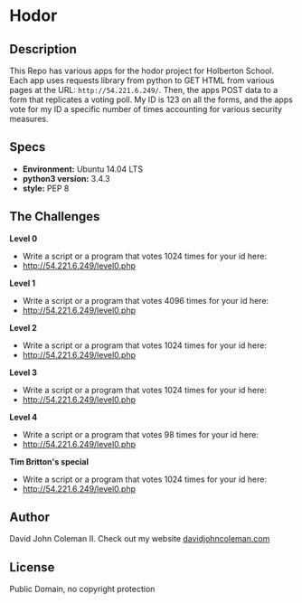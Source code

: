 # Hodor

## Description

This Repo has various apps for the hodor project for Holberton School.  Each app
uses requests library from python to GET HTML from various pages at the URL:
`http://54.221.6.249/`.  Then, the apps POST data to a form that replicates a
voting poll.  My ID is 123 on all the forms, and the apps vote for my ID a
specific number of times accounting for various security measures.

## Specs

* __Environment:__ Ubuntu 14.04 LTS
* __python3 version:__ 3.4.3
* __style:__ PEP 8

## The Challenges

__Level 0__

* Write a script or a program that votes 1024 times for your id here:
* http://54.221.6.249/level0.php

__Level 1__

* Write a script or a program that votes 4096 times for your id here:
* http://54.221.6.249/level0.php

__Level 2__

* Write a script or a program that votes 1024 times for your id here:
* http://54.221.6.249/level0.php

__Level 3__
* Write a script or a program that votes 1024 times for your id here:
* http://54.221.6.249/level0.php

__Level 4__
* Write a script or a program that votes 98 times for your id here:
* http://54.221.6.249/level0.php

__Tim Britton's special__
* Write a script or a program that votes 1024 times for your id here:
* http://54.221.6.249/level0.php

## Author

David John Coleman II.	Check out my website [davidjohncoleman.com](http://www.davidjohncoleman.com/)

## License

Public Domain, no copyright protection
